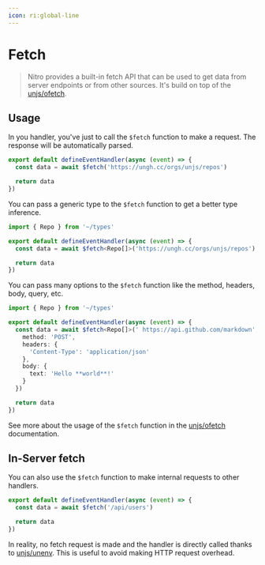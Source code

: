 ```yaml
---
icon: ri:global-line
---
```


# Fetch

> Nitro provides a built-in fetch API that can be used to get data from server endpoints or from other sources. It's build on top of the [unjs/ofetch](https://ofetch.unjs.io).

## Usage

In you handler, you've just to call the `$fetch` function to make a request. The response will be automatically parsed.

```ts [Router Handler]
export default defineEventHandler(async (event) => {
  const data = await $fetch('https://ungh.cc/orgs/unjs/repos')

  return data
})
```

You can pass a generic type to the `$fetch` function to get a better type inference.

```ts [Router Handler]
import { Repo } from '~/types'

export default defineEventHandler(async (event) => {
  const data = await $fetch<Repo[]>('https://ungh.cc/orgs/unjs/repos')

  return data
})
```

You can pass many options to the `$fetch` function like the method, headers, body, query, etc.

```ts [Router Handler]
import { Repo } from '~/types'

export default defineEventHandler(async (event) => {
  const data = await $fetch<Repo[]>(' https://api.github.com/markdown', {
    method: 'POST',
    headers: {
      'Content-Type': 'application/json'
    },
    body: {
      text: 'Hello **world**!'
    }
  })

  return data
})
```

See more about the usage of the `$fetch` function in the [unjs/ofetch](https://ofetch.unjs.io) documentation.

## In-Server fetch

You can also use the `$fetch` function to make internal requests to other handlers.

```ts [Router Handler]
export default defineEventHandler(async (event) => {
  const data = await $fetch('/api/users')

  return data
})
```

In reality, no fetch request is made and the handler is directly called thanks to [unjs/unenv](https://unenv.unjs.io). This is useful to avoid making HTTP request overhead.
